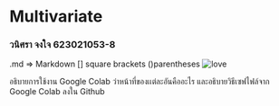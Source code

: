 # Multivariate

### วนิศรา จงใจ 623021053-8

.md => Markdown 
[] square brackets
()parentheses
![love](me)

อธิบายการใช้งาน Google Colab ว่าหน้าที่ของเเต่ละอันคืออะไร และอธิบายวิธีเซฟไฟล์จาก Google Colab ลงใน Github
